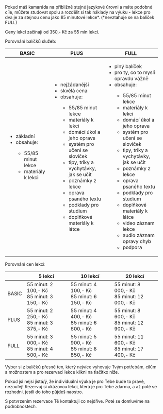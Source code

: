 Pokud máš kamaráda na přibližně stejné jazykové úrovni a máte podobné cíle, můžete studovat spolu a rozdělit si tak náklady na výuku - lekce pro dva je za stejnou cenu jako 85 minutové lekce*. (*nevztahuje se na balíček FULL)

Ceny lekcí začínají od 350,- Kč za 55 min lekci.

Porovnání balíčků služeb:

<table>
  <thead>
    <tr>
      <th>BASIC</th>
      <th>PLUS</th>
      <th>FULL</th>
    </tr>
  </thead>
  <tbody>
    <tr>
      <td>
        <ul>
          <li>základní</li>
          <li>obsahuje:</li>
          <ul>
            <li>55/85 minut lekce</li>
            <li>materiály k lekci​</li>
          </ul>
        </ul>
      </td>
      <td>
        <ul>
          <li>nejžádanější</li>
          <li>skvělá cena</li>
          <li>obsahuje:</li>
          <ul>
            <li>55/85 minut lekce</li>
            <li>materiály k lekci​</li>
            <li>domácí úkol a jeho oprava</li>
            <li>systém pro učení se slovíček​</li>
            <li>tipy, triky a vychytávky,  jak se učit​</li>
            <li>poznámky z lekce​</li>
            <li>oprava psaného textu​</li>
            <li>podklady pro studium​</li>
            <li>doplňkové materiály k látce​</li>
          </ul>
        </ul>
      </td>
      <td>
        <ul>
          <li>plný balíček</li>
          <li>pro ty, co to myslí opravdu vážně</li>
          <li>obsahuje:</li>
          <ul>
            <li>55/85 minut lekce</li>
            <li>materiály k lekci​</li>
            <li>domácí úkol a jeho oprava​</li>
            <li>​systém pro učení se slovíček​</li>
            <li>tipy, triky a vychytávky, jak se učit​</li>
            <li>poznámky z lekce​</li>
            <li>oprava psaného textu​</li>
            <li>podklady pro studium​</li>
            <li>doplňkové materiály k látce​</li>
            <li>video záznam lekce​</li>
            <li>audio záznam opravy chyb​</li>
            <li>podpora​</li>
          </ul>
        </ul>
      </td>
    </tr>
  </tbody>
</table>

Porovnání cen lekcí:

<table>
  <thead>
    <tr>
      <th></th>
      <th>5 lekcí</th>
      <th>10 lekcí</th>
      <th>20 lekcí</th>
    </tr>
  </thead>
  <tbody>
    <tr>
      <td>BASIC</td>
      <td>55 minut: 2 100,- Kč<br/>85 minut: 3 150,- Kč</td>
      <td>55 minut: 4 100,- Kč<br/>85 minut: 6 150,- Kč</td>
      <td>55 minut: 8 000,- Kč<br/>85 minut: 12 000,- Kč</td>
    </tr>
    <tr>
      <td>PLUS</td>
      <td>55 minut: 2 250,- Kč<br/>85 minut: 3 375,- Kč</td>
      <td>55 minut: 4 400,- Kč<br/>85 minut: 6 600,- Kč</td>
      <td>55 minut: 8 600,- Kč<br/>85 minut: 12 900,- Kč</td>
    </tr>
    <tr>
      <td>FULL</td>
      <td>55 minut: 3 000,- Kč<br/>85 minut: 4 500,- Kč</td>
      <td>55 minut: 5 900,- Kč<br/>85 minut: 8 850,- Kč</td>
      <td>55 minut: 11 600,- Kč<br/>85 minut: 17 400,- Kč</td>
    </tr>
  </tbody>
</table>

Vyber si z balíčků přesně ten, který nejvíce vyhovuje Tvým potřebám, cílům a možnostem a pro rezervaci lekce klikni na tlačítko níže.

Pokud jsi nejsi jistá/ý, že individuální výuka je pro Tebe bude to pravé, nezoufej! Rezervuj si ukázovou lekci, která je pro Tebe zdarma, a až poté se rozhodni, jestli do toho půjdeš naostro.

S potvrzením rezervace Tě kontaktuji co nejdříve. Poté se domluvíme na podrobnostech.